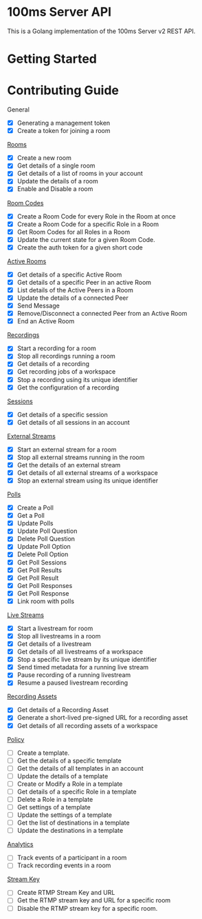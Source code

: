 # 100ms Server API

This is a Golang implementation of the 100ms Server v2 REST API.

# Getting Started

# Contributing Guide

General

- [x] Generating a management token
- [x] Create a token for joining a room

[Rooms](https://www.100ms.live/docs/server-side/v2/api-reference/Rooms/overview)

- [x] Create a new room
- [x] Get details of a single room
- [x] Get details of a list of rooms in your account
- [x] Update the details of a room
- [x] Enable and Disable a room

[Room Codes](https://www.100ms.live/docs/server-side/v2/api-reference/room-codes/room-code-overview)

- [x] Create a Room Code for every Role in the Room at once
- [x] Create a Room Code for a specific Role in a Room
- [x] Get Room Codes for all Roles in a Room
- [x] Update the current state for a given Room Code.
- [x] Create the auth token for a given short code

[Active Rooms](https://www.100ms.live/docs/server-side/v2/api-reference/active-rooms/overview)

- [x] Get details of a specific Active Room
- [x] Get details of a specific Peer in an active Room
- [x] List details of the Active Peers in a Room
- [x] Update the details of a connected Peer
- [x] Send Message
- [x] Remove/Disconnect a connected Peer from an Active Room
- [x] End an Active Room

[Recordings](https://www.100ms.live/docs/server-side/v2/api-reference/recordings/overview)

- [x] Start a recording for a room
- [x] Stop all recordings running a room
- [x] Get details of a recording
- [x] Get recording jobs of a workspace
- [x] Stop a recording using its unique identifier
- [x] Get the configuration of a recording

[Sessions](https://www.100ms.live/docs/server-side/v2/api-reference/Sessions/object)

- [x] Get details of a specific session
- [x] Get details of all sessions in an account

[External Streams](https://www.100ms.live/docs/server-side/v2/api-reference/external-streams/overview)

- [x] Start an external stream for a room
- [x] Stop all external streams running in the room
- [x] Get the details of an external stream
- [x] Get details of all external streams of a workspace
- [x] Stop an external stream using its unique identifier

[Polls](https://www.100ms.live/docs/server-side/v2/api-reference/polls/overview)

- [x] Create a Poll
- [x] Get a Poll
- [x] Update Polls
- [x] Update Poll Question
- [x] Delete Poll Question
- [x] Update Poll Option
- [x] Delete Poll Option
- [x] Get Poll Sessions
- [x] Get Poll Results
- [x] Get Poll Result
- [x] Get Poll Responses
- [x] Get Poll Response
- [x] Link room with polls

[Live Streams](https://www.100ms.live/docs/server-side/v2/api-reference/live-streams/overview)

- [x] Start a livestream for room
- [x] Stop all livestreams in a room
- [x] Get details of a livestream
- [x] Get details of all livestreams of a workspace
- [x] Stop a specific live stream by its unique identifier
- [x] Send timed metadata for a running live stream
- [x] Pause recording of a running livestream
- [x] Resume a paused livestream recording

[Recording Assets](https://www.100ms.live/docs/server-side/v2/api-reference/recording-assets/overview)

- [x] Get details of a Recording Asset
- [x] Generate a short-lived pre-signed URL for a recording asset
- [x] Get details of all recording assets of a workspace

[Policy](https://www.100ms.live/docs/server-side/v2/api-reference/policy/template-object)

- [ ] Create a template.
- [ ] Get the details of a specific template
- [ ] Get the details of all templates in an account
- [ ] Update the details of a template
- [ ] Create or Modify a Role in a template
- [ ] Get details of a specific Role in a template
- [ ] Delete a Role in a template
- [ ] Get settings of a template
- [ ] Update the settings of a template
- [ ] Get the list of destinations in a template
- [ ] Update the destinations in a template

[Analytics](https://www.100ms.live/docs/server-side/v2/api-reference/analytics/overview)

- [ ] Track events of a participant in a room
- [ ] Track recording events in a room

[Stream Key](https://www.100ms.live/docs/server-side/v2/api-reference/stream-key/overview)

- [ ] Create RTMP Stream Key and URL
- [ ] Get the RTMP stream key and URL for a specific room
- [ ] Disable the RTMP stream key for a specific room.
